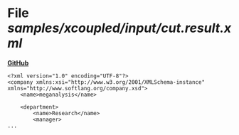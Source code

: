 # File _samples/xcoupled/input/cut.result.xml_
**[GitHub](https://github.com/softlang/yas/blob/master/samples/xcoupled/input/cut.result.xml)**
```
<?xml version="1.0" encoding="UTF-8"?>
<company xmlns:xsi="http://www.w3.org/2001/XMLSchema-instance" xmlns="http://www.softlang.org/company.xsd">
	<name>meganalysis</name>

	<department>
		<name>Research</name>
		<manager>
...
```

